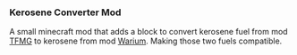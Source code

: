 ### Kerosene Converter Mod

A small minecraft mod that adds a block to convert kerosene fuel from mod [TFMG](https://github.com/DrMango14/Create-The_Factory_Must_Grow) to kerosene from mod [Warium](https://modrinth.com/mod/warium). Making those two fuels compatible.

